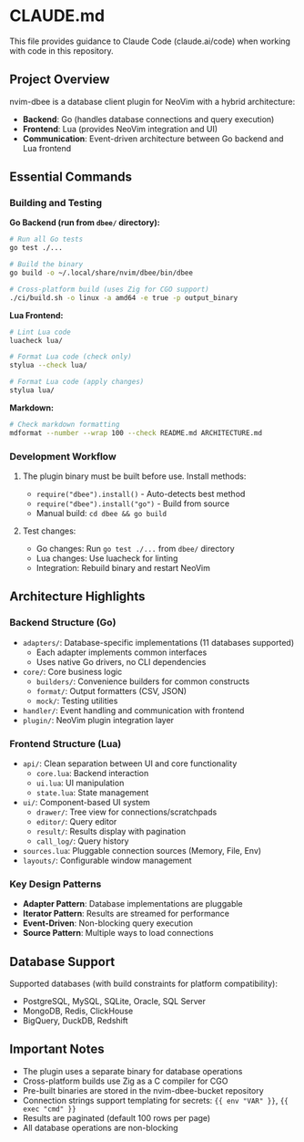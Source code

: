 # CLAUDE.md

This file provides guidance to Claude Code (claude.ai/code) when working with code in this repository.

## Project Overview

nvim-dbee is a database client plugin for NeoVim with a hybrid architecture:
- **Backend**: Go (handles database connections and query execution)
- **Frontend**: Lua (provides NeoVim integration and UI)
- **Communication**: Event-driven architecture between Go backend and Lua frontend

## Essential Commands

### Building and Testing

**Go Backend (run from `dbee/` directory):**
```bash
# Run all Go tests
go test ./...

# Build the binary
go build -o ~/.local/share/nvim/dbee/bin/dbee

# Cross-platform build (uses Zig for CGO support)
./ci/build.sh -o linux -a amd64 -e true -p output_binary
```

**Lua Frontend:**
```bash
# Lint Lua code
luacheck lua/

# Format Lua code (check only)
stylua --check lua/

# Format Lua code (apply changes)
stylua lua/
```

**Markdown:**
```bash
# Check markdown formatting
mdformat --number --wrap 100 --check README.md ARCHITECTURE.md
```

### Development Workflow

1. The plugin binary must be built before use. Install methods:
   - `require("dbee").install()` - Auto-detects best method
   - `require("dbee").install("go")` - Build from source
   - Manual build: `cd dbee && go build`

2. Test changes:
   - Go changes: Run `go test ./...` from `dbee/` directory
   - Lua changes: Use luacheck for linting
   - Integration: Rebuild binary and restart NeoVim

## Architecture Highlights

### Backend Structure (Go)
- `adapters/`: Database-specific implementations (11 databases supported)
  - Each adapter implements common interfaces
  - Uses native Go drivers, no CLI dependencies
- `core/`: Core business logic
  - `builders/`: Convenience builders for common constructs
  - `format/`: Output formatters (CSV, JSON)
  - `mock/`: Testing utilities
- `handler/`: Event handling and communication with frontend
- `plugin/`: NeoVim plugin integration layer

### Frontend Structure (Lua)
- `api/`: Clean separation between UI and core functionality
  - `core.lua`: Backend interaction
  - `ui.lua`: UI manipulation
  - `state.lua`: State management
- `ui/`: Component-based UI system
  - `drawer/`: Tree view for connections/scratchpads
  - `editor/`: Query editor
  - `result/`: Results display with pagination
  - `call_log/`: Query history
- `sources.lua`: Pluggable connection sources (Memory, File, Env)
- `layouts/`: Configurable window management

### Key Design Patterns
- **Adapter Pattern**: Database implementations are pluggable
- **Iterator Pattern**: Results are streamed for performance
- **Event-Driven**: Non-blocking query execution
- **Source Pattern**: Multiple ways to load connections

## Database Support

Supported databases (with build constraints for platform compatibility):
- PostgreSQL, MySQL, SQLite, Oracle, SQL Server
- MongoDB, Redis, ClickHouse
- BigQuery, DuckDB, Redshift

## Important Notes

- The plugin uses a separate binary for database operations
- Cross-platform builds use Zig as a C compiler for CGO
- Pre-built binaries are stored in the nvim-dbee-bucket repository
- Connection strings support templating for secrets: `{{ env "VAR" }}`, `{{ exec "cmd" }}`
- Results are paginated (default 100 rows per page)
- All database operations are non-blocking